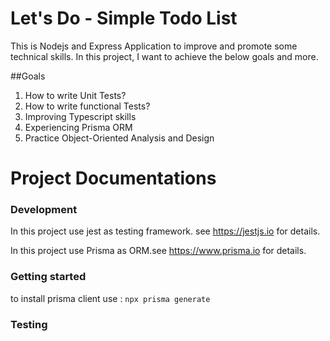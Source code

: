 # Let's Do - Simple Todo List
This is Nodejs and Express Application to improve and promote some technical skills.
In this project, I want to achieve the below goals and more.


##Goals
1. How to write Unit Tests?
2. How to write functional Tests?
3. Improving Typescript skills
4. Experiencing Prisma ORM
5. Practice Object-Oriented Analysis and Design

# Project Documentations

### Development
In this project use jest as testing framework. see https://jestjs.io for details.

In this project use Prisma as ORM.see https://www.prisma.io for details. 
### Getting started
 to install prisma client use : ```npx prisma generate``` 
### Testing